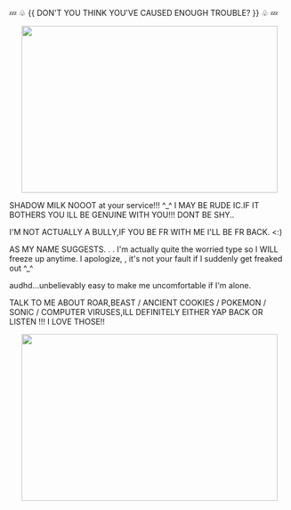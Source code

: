 💤 ♧ {{ DON'T YOU THINK YOU'VE CAUSED ENOUGH TROUBLE? }} ♧ 💤


<p align="center">
  <img width="460" height="300" src="https://github.com/user-attachments/assets/554570f6-ea43-4df3-899f-7a9543925874">
</p>

SHADOW MILK NOOOT at your service!!! ^_^
I MAY BE RUDE IC.IF IT BOTHERS YOU ILL BE GENUINE WITH YOU!!! DONT BE SHY..

I'M NOT ACTUALLY A BULLY,IF YOU BE FR WITH ME I'LL BE FR BACK. <:)

AS MY NAME SUGGESTS. . . I'm actually quite the worried type so I WILL freeze up anytime. I apologize, , it's not your fault if I suddenly get freaked out ^_^

audhd...unbelievably easy to make me uncomfortable if I'm alone.

TALK TO ME ABOUT ROAR,BEAST / ANCIENT COOKIES / POKEMON / SONIC / COMPUTER VIRUSES,ILL DEFINITELY EITHER YAP BACK OR LISTEN !!! I LOVE THOSE!!
<p align="center">
  <img width="460" height="300" src="https://github.com/user-attachments/assets/6feec68f-4470-400b-bb36-7aad3138cb3b">
</p>  
